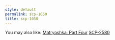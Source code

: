 ```yaml
---
style: default
permalink: scp-1050
title: scp-1050
---
```

You may also like:
[Matryoshka: Part Four](http://scp-wiki.net/matryoshka-four)
[SCP-2580](http://scp-wiki.net/scp-2580)